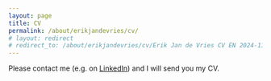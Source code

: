 ```yaml
---
layout: page
title: CV
permalink: /about/erikjandevries/cv/
# layout: redirect
# redirect_to: /about/erikjandevries/cv/Erik Jan de Vries CV EN 2024-11-27 public.pdf
---
```


Please contact me (e.g. on [LinkedIn](https://linkedin.com/in/erikjandevries)) and I will send you my CV.
